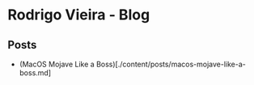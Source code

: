 # Rodrigo Vieira - Blog

## Posts
- (MacOS Mojave Like a Boss)[./content/posts/macos-mojave-like-a-boss.md]